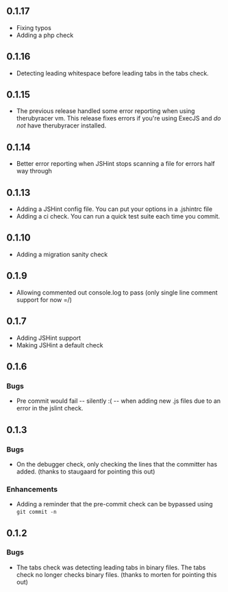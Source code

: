 
## 0.1.17

* Fixing typos
* Adding a php check

## 0.1.16

* Detecting leading whitespace before leading tabs in the tabs check.

## 0.1.15

* The previous release handled some error reporting when using therubyracer vm. This release fixes errors if you're using ExecJS and *do not* have therubyracer installed.

## 0.1.14

* Better error reporting when JSHint stops scanning a file for errors half way through

## 0.1.13

* Adding a JSHint config file. You can put your options in a .jshintrc file
* Adding a ci check. You can run a quick test suite each time you commit.

## 0.1.10

* Adding a migration sanity check

## 0.1.9

* Allowing commented out console.log to pass (only single line comment support for now =/)

## 0.1.7

* Adding JSHint support
* Making JSHint a default check

## 0.1.6

### Bugs
* Pre commit would fail -- silently :( -- when adding new .js files due to an error in the jslint check.

## 0.1.3

### Bugs
* On the debugger check, only checking the lines that the committer has added. (thanks to staugaard for pointing this out)

### Enhancements
* Adding a reminder that the pre-commit check can be bypassed using `git commit -n`

## 0.1.2

### Bugs
* The tabs check was detecting leading tabs in binary files. The tabs check no longer checks binary files. (thanks to morten for pointing this out)
